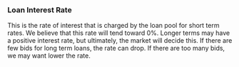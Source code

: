 
### Loan Interest Rate



This is the rate of interest that is charged by the loan pool for short term rates. We believe that this rate will tend toward 0%. Longer terms may have a positive interest rate, but ultimately, the market will decide this. If there are few bids for long term loans, the rate can drop. If there are too many bids, we may want lower the rate.
